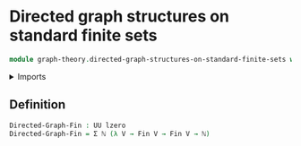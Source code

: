 # Directed graph structures on standard finite sets

```agda
module graph-theory.directed-graph-structures-on-standard-finite-sets where
```

<details><summary>Imports</summary>

```agda
open import elementary-number-theory.natural-numbers
open import foundation.dependent-pair-types
open import foundation.universe-levels
open import univalent-combinatorics.standard-finite-types
```

</details>

## Definition

```agda
Directed-Graph-Fin : UU lzero
Directed-Graph-Fin = Σ ℕ (λ V → Fin V → Fin V → ℕ)
```
